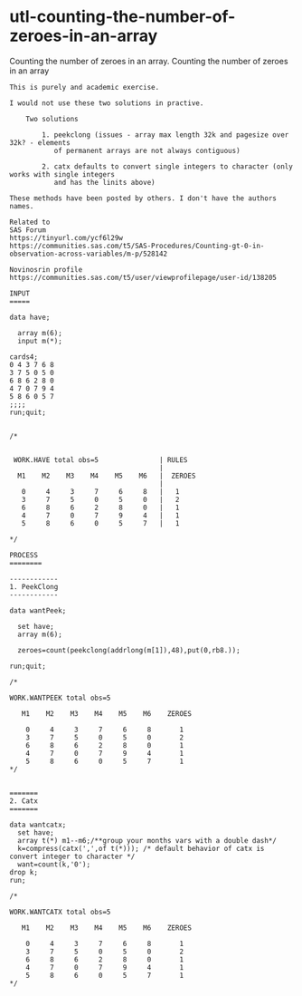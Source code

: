 # utl-counting-the-number-of-zeroes-in-an-array
Counting the number of zeroes in an array.
    Counting the number of zeroes in an array

    This is purely and academic exercise.

    I would not use these two solutions in practive.

        Two solutions

            1. peekclong (issues - array max length 32k and pagesize over 32k? - elements
               of permanent arrays are not always contiguous)

            2. catx defaults to convert single integers to character (only works with single integers
               and has the linits above)

    These methods have been posted by others. I don't have the authors
    names.

    Related to
    SAS Forum
    https://tinyurl.com/ycf6l29w
    https://communities.sas.com/t5/SAS-Procedures/Counting-gt-0-in-observation-across-variables/m-p/528142

    Novinosrin profile
    https://communities.sas.com/t5/user/viewprofilepage/user-id/138205

    INPUT
    =====

    data have;

      array m(6);
      input m(*);

    cards4;
    0 4 3 7 6 8
    3 7 5 0 5 0
    6 8 6 2 8 0
    4 7 0 7 9 4
    5 8 6 0 5 7
    ;;;;
    run;quit;


    /*


     WORK.HAVE total obs=5               | RULES
                                         |
      M1    M2    M3    M4    M5    M6   |  ZEROES
                                         |
       0     4     3     7     6     8   |   1
       3     7     5     0     5     0   |   2
       6     8     6     2     8     0   |   1
       4     7     0     7     9     4   |   1
       5     8     6     0     5     7   |   1

    */

    PROCESS
    ========

    ------------
    1. PeekClong
    ------------

    data wantPeek;

      set have;
      array m(6);

      zeroes=count(peekclong(addrlong(m[1]),48),put(0,rb8.));

    run;quit;

    /*

    WORK.WANTPEEK total obs=5

       M1    M2    M3    M4    M5    M6    ZEROES

        0     4     3     7     6     8       1
        3     7     5     0     5     0       2
        6     8     6     2     8     0       1
        4     7     0     7     9     4       1
        5     8     6     0     5     7       1
    */


    =======
    2. Catx
    =======

    data wantcatx;
      set have;
      array t(*) m1--m6;/**group your months vars with a double dash*/
      k=compress(catx(',',of t(*))); /* default behavior of catx is convert integer to character */
      want=count(k,'0');
    drop k;
    run;

    /*

    WORK.WANTCATX total obs=5

       M1    M2    M3    M4    M5    M6    ZEROES

        0     4     3     7     6     8       1
        3     7     5     0     5     0       2
        6     8     6     2     8     0       1
        4     7     0     7     9     4       1
        5     8     6     0     5     7       1
    */

